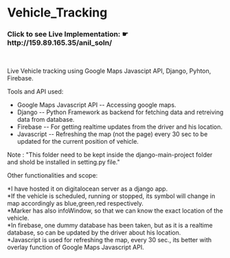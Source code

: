 # Vehicle_Tracking

<h3>Click to see Live Implementation: ☛ http://159.89.165.35/anil_soln/ </h3><br>

Live Vehicle tracking using Google Maps Javascipt  API, Django, Pyhton, Firebase.

Tools and API used:

* Google Maps Javascript API -- Accessing google maps.
* Django                -- Python Framework as backend for fetching data and retreiving data from database.
* Firebase              -- For getting realtime updates from the driver and his location.
* Javascript            -- Refreshing the map (not the page) every 30 sec to be updated for the current position of vehicle.


Note : "This folder need to be kept inside the django-main-project folder and shold be installed in setting.py file."<br>

Other functionalities and scope:

*I have hosted it on digitalocean server as a django app.<br>
*If the vehicle is scheduled, running or stopped, its symbol will change in map accordingly as blue,green,red respectively.<br>
*Marker has also infoWindow, so that we can know the exact location of the vehicle.<br>
*In firebase, one dummy database has been taken, but as it is a realtime database, so can be updated by the driver about his location.<br>
*Javascript is used for refreshing the map, every 30 sec., its better with overlay function of Google Maps Javascript API.<br>
